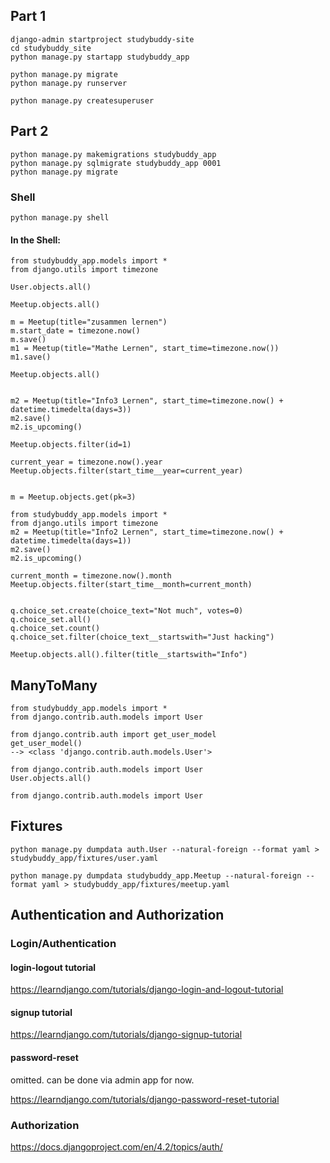 ## Part 1

    django-admin startproject studybuddy-site
    cd studybuddy_site
    python manage.py startapp studybuddy_app

    python manage.py migrate
    python manage.py runserver

    python manage.py createsuperuser

## Part 2

    python manage.py makemigrations studybuddy_app
    python manage.py sqlmigrate studybuddy_app 0001
    python manage.py migrate

### Shell

    python manage.py shell

#### In the Shell:

    from studybuddy_app.models import *
    from django.utils import timezone

    User.objects.all()

    Meetup.objects.all()
    
    m = Meetup(title="zusammen lernen")
    m.start_date = timezone.now()
    m.save()
    m1 = Meetup(title="Mathe Lernen", start_time=timezone.now())
    m1.save()

    Meetup.objects.all()


    m2 = Meetup(title="Info3 Lernen", start_time=timezone.now() + datetime.timedelta(days=3))
    m2.save()
    m2.is_upcoming()

    Meetup.objects.filter(id=1)

    current_year = timezone.now().year
    Meetup.objects.filter(start_time__year=current_year)

    
    m = Meetup.objects.get(pk=3)

    from studybuddy_app.models import *
    from django.utils import timezone
    m2 = Meetup(title="Info2 Lernen", start_time=timezone.now() + datetime.timedelta(days=1))
    m2.save()
    m2.is_upcoming()

    current_month = timezone.now().month
    Meetup.objects.filter(start_time__month=current_month)


    q.choice_set.create(choice_text="Not much", votes=0)
    q.choice_set.all()
    q.choice_set.count()
    q.choice_set.filter(choice_text__startswith="Just hacking")
    
    Meetup.objects.all().filter(title__startswith="Info")

## ManyToMany

    from studybuddy_app.models import *
    from django.contrib.auth.models import User

    from django.contrib.auth import get_user_model
    get_user_model()
    --> <class 'django.contrib.auth.models.User'>
    
    from django.contrib.auth.models import User
    User.objects.all()

    from django.contrib.auth.models import User

## Fixtures


    python manage.py dumpdata auth.User --natural-foreign --format yaml > studybuddy_app/fixtures/user.yaml

    python manage.py dumpdata studybuddy_app.Meetup --natural-foreign --format yaml > studybuddy_app/fixtures/meetup.yaml

## Authentication and Authorization
### Login/Authentication

#### login-logout tutorial

https://learndjango.com/tutorials/django-login-and-logout-tutorial

#### signup tutorial

https://learndjango.com/tutorials/django-signup-tutorial

####  password-reset 

omitted. can be done via admin app for now.

https://learndjango.com/tutorials/django-password-reset-tutorial

### Authorization

https://docs.djangoproject.com/en/4.2/topics/auth/